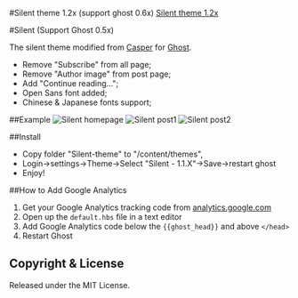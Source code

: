 #Silent theme 1.2x (support ghost 0.6x)
[Silent theme 1.2x](https://github.com/S4IKO/Silent-theme-1.2)

#Silent (Support Ghost 0.5x)

The silent theme modified from [Casper](https://github.com/TryGhost/Casper/releases) for [Ghost](http://github.com/tryghost/ghost/).
- Remove "Subscribe" from all page;
- Remove "Author image" from post page;
- Add "Continue reading...";
- Open Sans font added;
- Chinese & Japanese fonts support;

##Example
![](http://i.imgur.com/gLwOLNt.jpg "Silent homepage")
![](http://i.imgur.com/txJJbtA.jpg "Silent post1")
![](http://i.imgur.com/qoP7wsM.jpg "Silent post2")

##Install

- Copy folder "Silent-theme" to "/content/themes",
- Login->settings->Theme->Select "Silent - 1.1.X"->Save->restart ghost
- Enjoy!


##How to Add Google Analytics
1. Get your Google Analytics tracking code from [analytics.google.com](http://analytics.google.com/)
2. Open up the ```default.hbs``` file in a text editor
3. Add Google Analytics code below the ```{{ghost_head}}``` and above ```</head>```
4. Restart Ghost

## Copyright & License
Released under the MIT License.
